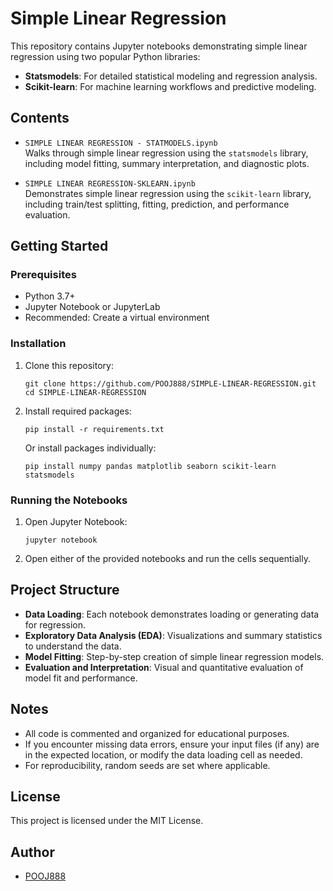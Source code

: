 # Simple Linear Regression

This repository contains Jupyter notebooks demonstrating simple linear regression using two popular Python libraries:
- **Statsmodels**: For detailed statistical modeling and regression analysis.
- **Scikit-learn**: For machine learning workflows and predictive modeling.

## Contents

- `SIMPLE LINEAR REGRESSION - STATMODELS.ipynb`  
  Walks through simple linear regression using the `statsmodels` library, including model fitting, summary interpretation, and diagnostic plots.

- `SIMPLE LINEAR REGRESSION-SKLEARN.ipynb`  
  Demonstrates simple linear regression using the `scikit-learn` library, including train/test splitting, fitting, prediction, and performance evaluation.

## Getting Started

### Prerequisites

- Python 3.7+
- Jupyter Notebook or JupyterLab
- Recommended: Create a virtual environment

### Installation

1. Clone this repository:
   ```
   git clone https://github.com/POOJ888/SIMPLE-LINEAR-REGRESSION.git
   cd SIMPLE-LINEAR-REGRESSION
   ```

2. Install required packages:
   ```
   pip install -r requirements.txt
   ```
   Or install packages individually:
   ```
   pip install numpy pandas matplotlib seaborn scikit-learn statsmodels
   ```

### Running the Notebooks

1. Open Jupyter Notebook:
   ```
   jupyter notebook
   ```
2. Open either of the provided notebooks and run the cells sequentially.

## Project Structure

- **Data Loading**: Each notebook demonstrates loading or generating data for regression.
- **Exploratory Data Analysis (EDA)**: Visualizations and summary statistics to understand the data.
- **Model Fitting**: Step-by-step creation of simple linear regression models.
- **Evaluation and Interpretation**: Visual and quantitative evaluation of model fit and performance.

## Notes

- All code is commented and organized for educational purposes.
- If you encounter missing data errors, ensure your input files (if any) are in the expected location, or modify the data loading cell as needed.
- For reproducibility, random seeds are set where applicable.

## License

This project is licensed under the MIT License.

## Author

- [POOJ888](https://github.com/POOJ888)
